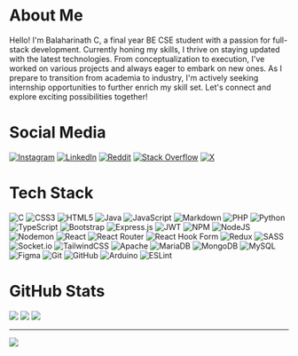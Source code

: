 # About Me
Hello! I'm Balaharinath C, a final year BE CSE student with a passion for full-stack development. Currently honing my skills, I thrive on staying updated with the latest technologies. From conceptualization to execution, I've worked on various projects and always eager to embark on new ones. As I prepare to transition from academia to industry, I'm actively seeking internship opportunities to further enrich my skill set. Let's connect and explore exciting possibilities together!


# Social Media
[![Instagram](https://img.shields.io/badge/Instagram-%23E4405F.svg?logo=Instagram&logoColor=white)](https://instagram.com/balaharinath.dev) [![LinkedIn](https://img.shields.io/badge/LinkedIn-%230077B5.svg?logo=linkedin&logoColor=white)](https://linkedin.com/in/balaharinath-dev) [![Reddit](https://img.shields.io/badge/Reddit-%23FF4500.svg?logo=Reddit&logoColor=white)](https://reddit.com/user/balaharinath-dev) [![Stack Overflow](https://img.shields.io/badge/-Stackoverflow-FE7A16?logo=stack-overflow&logoColor=white)](https://stackoverflow.com/users/balaharinath.dev) [![X](https://img.shields.io/badge/X-black.svg?logo=X&logoColor=white)](https://x.com/balaharinathdev) 

# Tech Stack
![C](https://img.shields.io/badge/c-%2300599C.svg?style=flat&logo=c&logoColor=white) ![CSS3](https://img.shields.io/badge/css3-%231572B6.svg?style=flat&logo=css3&logoColor=white) ![HTML5](https://img.shields.io/badge/html5-%23E34F26.svg?style=flat&logo=html5&logoColor=white) ![Java](https://img.shields.io/badge/java-%23ED8B00.svg?style=flat&logo=openjdk&logoColor=white) ![JavaScript](https://img.shields.io/badge/javascript-%23323330.svg?style=flat&logo=javascript&logoColor=%23F7DF1E) ![Markdown](https://img.shields.io/badge/markdown-%23000000.svg?style=flat&logo=markdown&logoColor=white) ![PHP](https://img.shields.io/badge/php-%23777BB4.svg?style=flat&logo=php&logoColor=white) ![Python](https://img.shields.io/badge/python-3670A0?style=flat&logo=python&logoColor=ffdd54) ![TypeScript](https://img.shields.io/badge/typescript-%23007ACC.svg?style=flat&logo=typescript&logoColor=white) ![Bootstrap](https://img.shields.io/badge/bootstrap-%238511FA.svg?style=flat&logo=bootstrap&logoColor=white) ![Express.js](https://img.shields.io/badge/express.js-%23404d59.svg?style=flat&logo=express&logoColor=%2361DAFB) ![JWT](https://img.shields.io/badge/JWT-black?style=flat&logo=JSON%20web%20tokens) ![NPM](https://img.shields.io/badge/NPM-%23CB3837.svg?style=flat&logo=npm&logoColor=white) ![NodeJS](https://img.shields.io/badge/node.js-6DA55F?style=flat&logo=node.js&logoColor=white) ![Nodemon](https://img.shields.io/badge/NODEMON-%23323330.svg?style=flat&logo=nodemon&logoColor=%BBDEAD) ![React](https://img.shields.io/badge/react-%2320232a.svg?style=flat&logo=react&logoColor=%2361DAFB) ![React Router](https://img.shields.io/badge/React_Router-CA4245?style=flat&logo=react-router&logoColor=white) ![React Hook Form](https://img.shields.io/badge/React%20Hook%20Form-%23EC5990.svg?style=flat&logo=reacthookform&logoColor=white) ![Redux](https://img.shields.io/badge/redux-%23593d88.svg?style=flat&logo=redux&logoColor=white) ![SASS](https://img.shields.io/badge/SASS-hotpink.svg?style=flat&logo=SASS&logoColor=white) ![Socket.io](https://img.shields.io/badge/Socket.io-black?style=flat&logo=socket.io&badgeColor=010101) ![TailwindCSS](https://img.shields.io/badge/tailwindcss-%2338B2AC.svg?style=flat&logo=tailwind-css&logoColor=white) ![Apache](https://img.shields.io/badge/apache-%23D42029.svg?style=flat&logo=apache&logoColor=white) ![MariaDB](https://img.shields.io/badge/MariaDB-003545?style=flat&logo=mariadb&logoColor=white) ![MongoDB](https://img.shields.io/badge/MongoDB-%234ea94b.svg?style=flat&logo=mongodb&logoColor=white) ![MySQL](https://img.shields.io/badge/mysql-4479A1.svg?style=flat&logo=mysql&logoColor=white) ![Figma](https://img.shields.io/badge/figma-%23F24E1E.svg?style=flat&logo=figma&logoColor=white) ![Git](https://img.shields.io/badge/git-%23F05033.svg?style=flat&logo=git&logoColor=white) ![GitHub](https://img.shields.io/badge/github-%23121011.svg?style=flat&logo=github&logoColor=white) ![Arduino](https://img.shields.io/badge/-Arduino-00979D?style=flat&logo=Arduino&logoColor=white) ![ESLint](https://img.shields.io/badge/ESLint-4B3263?style=flat&logo=eslint&logoColor=white)

# GitHub Stats
![](https://github-readme-stats.vercel.app/api?username=balaharinath-dev&theme=dark&hide_border=false&include_all_commits=true&count_private=true)
![](https://github-readme-streak-stats.herokuapp.com/?user=balaharinath-dev&theme=dark&hide_border=false)
![](https://github-readme-stats.vercel.app/api/top-langs/?username=balaharinath-dev&theme=dark&hide_border=false&include_all_commits=true&count_private=true&layout=compact)

---
[![](https://visitcount.itsvg.in/api?id=balaharinath-dev&icon=0&color=0)](https://visitcount.itsvg.in)

<!-- Proudly created with GPRM ( https://gprm.itsvg.in ) -->
